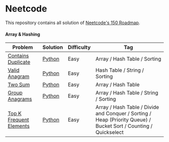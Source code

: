 # Neetcode

This repository contains all solution of [Neetcode's 150 Roadmap](https://neetcode.io/roadmap/).

#### Array & Hashing
| Problem | Solution | Difficulty | Tag |
| - | - | - | - |
| [Contains Duplicate](https://leetcode.com/problems/contains-duplicate/) | [Python](https://github.com/craftzmask/neetcode/blob/main/array_hashing/contains_duplicate.py) | Easy | Array / Hash Table / Sorting |
| [Valid Anagram](https://leetcode.com/problems/valid-anagram/) | [Python](https://github.com/craftzmask/neetcode/blob/main/array_hashing/valid_anagram.py) | Easy | Hash Table / String / Sorting |
| [Two Sum](https://leetcode.com/problems/two-sum/) | [Python](https://github.com/craftzmask/neetcode/blob/main/array_hashing/two_sum.py) | Easy | Array / Hash Table |
| [Group Anagrams](https://leetcode.com/problems/group-anagrams/) | [Python](https://github.com/craftzmask/neetcode/blob/main/array_hashing/group_anagrams.py) | Easy | Array / Hash Table / String / Sorting |
| [Top K Frequent Elements](https://leetcode.com/problems/top-k-frequent-elements/) | [Python](https://github.com/craftzmask/neetcode/blob/main/array_hashing/top_k_frequent_elements.py) | Easy | Array / Hash Table / Divide and Conquer / Sorting / Heap (Priority Queue) / Bucket Sort / Counting / Quickselect |